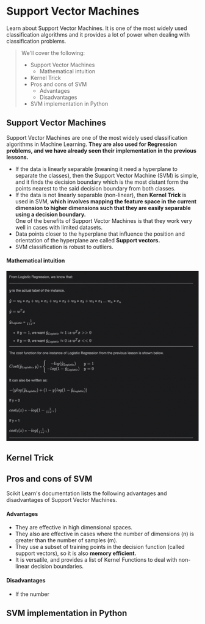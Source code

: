 # Support Vector Machines

Learn about Support Vector Machines. It is one of the most widely used classification algorithms and it provides a lot of power when dealing with classification problems.

> We'll cover the following:
>
> - Support Vector Machines
>   - Mathematical intuition
> - Kernel Trick
> - Pros and cons of SVM
>   - Advantages
>   - Disadvantages
> - SVM implementation in Python

## Support Vector Machines

Support Vector Machines are one of the most widely used classification algorithms in Machine Learning. **They are also used for Regression problems, and we have already seen their implementation in the previous lessons.**

- If the data is linearly separable (meaning it need a hyperplane to separate the classes), then the Support Vector Machine (SVM) is simple, and it finds the decision boundary which is the most distant form the points nearest to the said decision boundary from both classes.
- If the data is not linearly separable (non-linear), then **Kernel Trick** is used in SVM, **which involves mapping the feature space in the current dimension to higher dimensions such that they are easily separable using a decision boundary.**  
  One of the benefits of Support Vector Machines is that they work very well in cases with limited datasets.
- Data points closer to the hyperplane that influence the position and orientation of the hyperplane are called **Support vectors.**
- SVM classification is robust to outliers.

#### Mathematical intuition

![svm mathamatical intutition](./images/3-1-svm-mathematical.png)

## Kernel Trick

## Pros and cons of SVM

Scikit Learn's documentation lists the following advantages and disadvantages of Support Vector Machines.

#### Advantages

- They are effective in high dimensional spaces.
- They also are effective in cases where the number of dimensions (n) is greater than the number of samples (m).
- They use a subset of training points in the decision function (called support vectors), so it is also **memory efficient.**
- It is versatile, and provides a list of Kernel Functions to deal with non-linear decision boundaries.

#### Disadvantages

- If the number

## SVM implementation in Python
